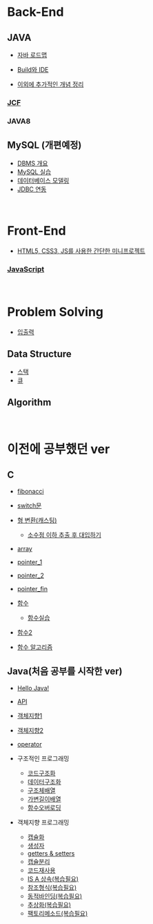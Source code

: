 # Back-End

## JAVA

- [자바 로드맵](./Back-End/studyJava/javaRoadmap.md)

- [Build와 IDE](./Back-End/studyJava/build_IDE.md)

- [이외에 추가적인 개념 정리](./Back-End/studyJava/개념)

### [JCF](https://github.com/Com-Sun/ThinkDataStructures)

### JAVA8

## MySQL (개편예정)

- [DBMS 개요](./Back-End/mySQL/01_DBMS개요.md)
- [MySQL 실습](./Back-End/mySQL/02_MySQL실습.md)
- [데이터베이스 모델링](./Back-End/mySQL/03_모델링.md)
- [JDBC 연동](./Back-End/mySQL/05_JDBC연동.md)

<br>

# Front-End

* [HTML5, CSS3, JS를 사용한 간단한 미니프로젝트](https://github.com/Com-Sun/js-mini-project)

### [JavaScript](/Front-End/study-javascript/README.md)



<br>

# Problem Solving

- [입출력](./problemSolving/입출력.md)

## Data Structure

- [스택](./problemSolving/dataStructure/스택.md)
- [큐](./problemSolving/dataStructure/큐.md)

## Algorithm

<br>

# 이전에 공부했던 ver

## C

- [fibonacci](https://github.com/Com-Sun/TIL/blob/main/C_practice/Ubuntu_programming/Fibonacci.md)

- [switch문](https://github.com/Com-Sun/TIL/blob/main/C_practice/switch%EB%AC%B8.md)

- [형 변환(캐스팅)](https://github.com/Com-Sun/TIL/blob/main/C_practice/%ED%98%95%EB%B3%80%ED%99%98.md#c%EC%96%B8%EC%96%B4%EC%97%90%EC%84%9C%EC%9D%98-%ED%98%95-%EB%B3%80%ED%99%98)

  - [소수점 이하 추출 후 대입하기](https://github.com/Com-Sun/TIL/blob/main/C_practice/Ubuntu_programming/casting_1.md)

- [array](./C_practice/array.md)

- [pointer_1](./C_practice/pointer_1.md)

- [pointer_2](./C_practice/pointer_2.md)

- [pointer_fin](./C_practice/pointer_fin.md)

- [함수](./C_practice/함수.md)

  - [함수실습](./C_practice/함수실습.md)

- [함수2](./C_practice/함수2.md)

- [함수 알고리즘](./C_practice/함수알고리즘.md)

## Java(처음 공부를 시작한 ver)

- [Hello Java!](./unUsed/javaStudy/hello_world.md)
- [API](./unUsed/javaStudy/api.md)
- [객체지향1](./unUsed/javaStudy/객체지향1.md)
- [객체지향2](./unUsed/javaStudy/객체지향2.md)
- [operator](./unUsed/javaStudy/Operator.md)

- 구조적인 프로그래밍

  - [코드구조화](./unUsed/javaStudy/StructuredProgramming/01_코드구조화.md)
  - [데이터구조화](./unUsed/javaStudy/StructuredProgramming/02_데이터구조화.md)
  - [구조체배열](./unUsed/javaStudy/StructuredProgramming/03_구조체배열.md)
  - [가변길이배열](./unUsed/javaStudy/StructuredProgramming/04_가변길이배열.md)
  - [함수오버로딩](./unUsed/javaStudy/StructuredProgramming/05_함수오버로딩.md)

- 객체지향 프로그래밍
  - [캡슐화](./unUsed/javaStudy/ObjectOrientedProgramming/01_캡슐화.md)
  - [생성자](./unUsed/javaStudy/ObjectOrientedProgramming/02_생성자.md)
  - [getters & setters](./unUsed/javaStudy/ObjectOrientedProgramming/03_Getters_Setters.md)
  - [캡슐분리](./unUsed/javaStudy/ObjectOrientedProgramming/04_캡슐분리.md)
  - [코드재사용](./unUsed/javaStudy/ObjectOrientedProgramming/05_코드재사용.md)
  - [IS A 상속(복습필요)](./unUsed/javaStudy/ObjectOrientedProgramming/06_IS_A상속.md)
  - [참조형식(복습필요)](./unUsed/javaStudy/ObjectOrientedProgramming/07_참조형식.md)
  - [동적바인딩(복습필요)](./unUsed/javaStudy/ObjectOrientedProgramming/08_동적바인딩.md)
  - [추상화(복습필요)](./unUsed/javaStudy/ObjectOrientedProgramming/09_추상화.md)
  - [팩토리메소드(복습필요)](./unUsed/javaStudy/ObjectOrientedProgramming/10_팩토리메소드.md)
